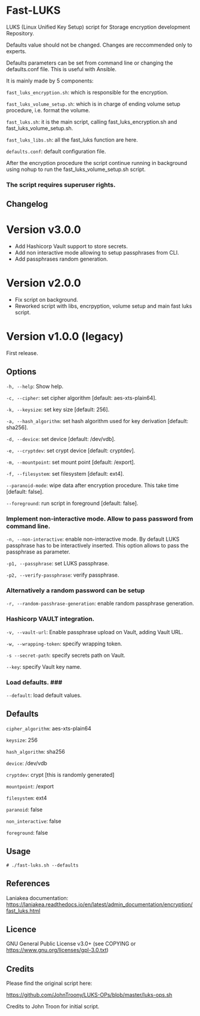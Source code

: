 Fast-LUKS
=========

LUKS (Linux Unified Key Setup) script for Storage encryption development Repository.

Defaults value should not be changed. Changes are reccommended only to experts.

Defaults parameters can be set from command line or changing the defaults.conf file. This is useful with Ansible.

It is mainly made by 5 components:

``fast_luks_encryption.sh``: which is responsible for the encryption.

``fast_luks_volume_setup.sh``: which is in charge of ending volume setup procedure, i.e. format the volume.

``fast_luks.sh``: it is the main script, calling fast_luks_encryption.sh and fast_luks_volume_setup.sh.

``fast_luks_libs.sh``: all the fast_luks function are here.

``defaults.conf``: default configuration file.

After the encryption procedure the script continue running in background using nohup to run the fast_luks_volume_setup.sh script.

### The script requires superuser rights. ###

Changelog
---------

# Version v3.0.0
- Add Hashicorp Vault support to store secrets.
- Add non interactive mode allowing to setup passphrases from CLI.
- Add passphrases random generation.

# Version v2.0.0
- Fix script on background.
- Reworked script with libs, encrpyption, volume setup and main fast luks script.

# Version v1.0.0 (legacy)
First release.

Options
-------
``-h, --help``: Show help.

``-c, --cipher``: set cipher algorithm [default: aes-xts-plain64].

``-k, --keysize``: set key size [default: 256].

``-a, --hash_algorithm``: set hash algorithm used for key derivation [default: sha256].

``-d, --device``: set device [default: /dev/vdb].

``-e, --cryptdev``: set crypt device [default: cryptdev].

``-m, --mountpoint``: set mount point [default: /export].

``-f, --filesystem``: set filesystem [default: ext4].

``--paranoid-mode``: wipe data after encryption procedure. This take time [default: false].

``--foreground``: run script in foreground [default: false].

### Implement non-interactive mode. Allow to pass password from command line. ###

``-n, --non-interactive``: enable non-interactive mode. By default LUKS passphrase has to be interactively inserted. This option allows to pass the passphrase as parameter.

``-p1, --passphrase``: set LUKS passphrase.

``-p2, --verify-passphrase``: verify passphrase.

### Alternatively a random password can be setup ###

``-r, --random-passhrase-generation``: enable random passphrase generation.

### Hashicorp VAULT integration. ###

``-v, --vault-url``: Enable passphrase upload on Vault, adding Vault URL.

``-w, --wrapping-token``: specify wrapping token.

``-s --secret-path``: specify secrets path on Vault.

``--key``: specify Vault key name.

### Load defaults. ###

``--default``: load default values.

Defaults
--------
``cipher_algorithm``: aes-xts-plain64

``keysize``: 256

``hash_algorithm``: sha256

``device``: /dev/vdb

``cryptdev``: crypt [this is randomly generated]

``mountpoint``: /export

``filesystem``: ext4

``paranoid``: false

``non_interactive``: false

``foreground``: false

Usage
-----
```
# ./fast-luks.sh --defaults
```

References
----------
Laniakea documentation: https://laniakea.readthedocs.io/en/latest/admin_documentation/encryption/fast_luks.html

Licence
-------
GNU General Public License v3.0+ (see COPYING or https://www.gnu.org/licenses/gpl-3.0.txt)

Credits
-------
Please find the original script here:

https://github.com/JohnTroony/LUKS-OPs/blob/master/luks-ops.sh

Credits to John Troon for initial script.
